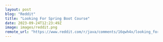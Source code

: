 ```yaml
---
layout: post
blog: "Reddit"
title: "Looking For Spring Boot Course"
date: 2023-09-24T12:23:49Z
image: images/reddit.png
remote_url: "https://www.reddit.com/r/java/comments/16qwh4x/looking_for_spring_boot_course/"
---
```

